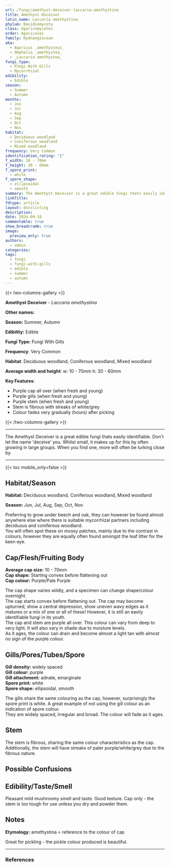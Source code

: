 ```yaml
---
url: /fungi/amethyst-deceiver-laccaria-amethystina
title: Amethyst Deceiver
latin_name: Laccaria amethystina
phylum: Basidiomycota
class: Agaricomycetes
order: Agaricales
family: Hydnangiaceae
aka:
  - Agaricus _amethysteus_
  - Omphalia _amethystea_
  - _Laccaria amethystea_
fungi_type:
  - Fungi With Gills
  - Mycorrhizal
edibility:
  - Edible
season:
  - Summer
  - Autumn
months:
  - Jun
  - Jul
  - Aug
  - Sep
  - Oct
  - Nov
habitat:
  - Deciduous woodland
  - Coniferous woodland
  - Mixed woodland
frequency: Very Common
identification_rating: "1"
f_width: 10 - 70mm
f_height: 30 - 60mm
f_spore_print:
  - white
f_spore_shape:
  - ellipsoidal
  - smooth
summary: The Amethyst Deceiver is a great edible fungi thats easily identifiable. Don't let the ominous name 'deceive' you. The deception here comes from it's rapidly changing appearance from one day to the next. Whilst usually small, it makes up for this by often growing in large groups. When you find one, more will often be lurking close by.
linkTitle: 
fdtype: article
layout: docslisting
description: 
date: 2024-09-18
commentable: true
show_breadcrumb: true
image:
  preview_only: true
authors:
  - admin
categories: 
tags:
  - fungi
  - fungi-with-gills
  - edible
  - summer
  - autumn
---
```


{{< two-columns-gallery >}}

**Amethyst Deceiver** - _Laccaria amethystina_

**Other names:** 

**Season:** Summer, Autumn

**Edibility:** Edible

**Fungi Type:** Fungi With Gills

**Frequency**: Very Common

**Habitat**: Deciduous woodland, Coniferous woodland, Mixed woodland

**Average width and height**: w: 10 - 70mm h: 30 - 60mm

**Key Features**:

- Purple cap all over (when fresh and young)
- Purple gills (when fresh and young)
- Purple stem (when fresh and young)
- Stem is fibrous with streaks of white/grey
- Colour fades very gradually (hours) after picking

{{< /two-columns-gallery >}}

---

The Amethyst Deceiver is a great edible fungi thats easily identifiable. Don't let the name 'deceive' you. Whilst small, it makes up for this by often growing in large groups. When you find one, more will often be lurking close by.

---

{{< toc mobile_only=false >}}

## Habitat/Season

**Habitat:** Deciduous woodland, Coniferous woodland, Mixed woodland

**Season:** Jun, Jul, Aug, Sep, Oct, Nov

Preferring to grow under beech and oak, they can however be found almost anywhere else where there is suitable mycorrhizal partners including deciduous and coniferous woodland.  
You will often spot these on mossy patches, mainly due to the contrast in colours, however they are equally often found amongst the leaf litter for the keen eye.

## Cap/Flesh/Fruiting Body

**Average cap size:** 10 - 70mm  
**Cap shape:** Starting convex before flattening out  
**Cap colour:** Purple/Pale Purple

The cap shape varies wildly, and a specimen can change shape/colour overnight.  
The cap starts convex before flattening out. The cap may become upturned, show a central depression, show uneven wavy edges as it matures or a mix of one or all of these! However, it is still an easily identifiable fungi in its youth.  
The cap and stem are purple all over. This colour can vary from deep to very light. It will also vary in shade due to moisture levels.  
As it ages, the colour can drain and become almost a light tan with almost no sign of the purple colour.

## Gills/Pores/Tubes/Spore

**Gill density:** widely spaced  
**Gill colour:** purple  
**Gill attachment:** adnate, emarginate  
**Spore print:** white  
**Spore shape:** ellipsoidal, smooth

The gills share the same colouring as the cap, however, surprisingly the spore print is white. A great example of not using the gill colour as an indication of spore colour.  
They are widely spaced, irregular and broad. The colour will fade as it ages.

## Stem

The stem is fibrous, sharing the same colour characteristics as the cap. Additionally, the stem will have streaks of paler purple/white/grey due to the fibrous nature.

## Possible Confusions

## Edibility/Taste/Smell

Pleasant mild mushroomy smell and taste. Good texture. Cap only - the stem is too tough for use unless you dry and powder them.

## Notes

**Etymology:** amethystina = reference to the colour of cap

Great for pickling - the pickle colour produced is beautiful.


---
### References

